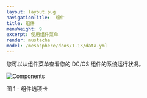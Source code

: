 ```yaml
---
layout: layout.pug
navigationTitle:  组件
title: 组件
menuWeight: 9
excerpt: 使用组件菜单
render: mustache
model: /mesosphere/dcos/1.13/data.yml
---
```


您可以从组件菜单查看您的 DC/OS 组件的系统运行状况。

![Components](/mesosphere/dcos/1.13/img/GUI-Components-Main_View-1_12.png)

图 1 - 组件选项卡
